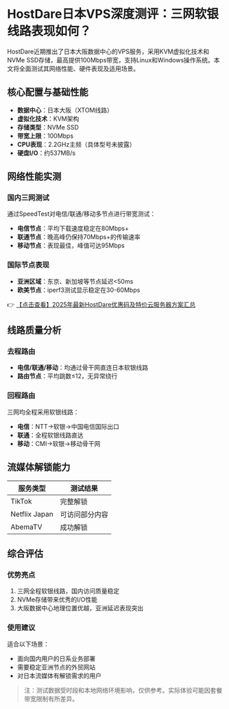 # HostDare日本VPS深度测评：三网软银线路表现如何？

HostDare近期推出了日本大阪数据中心的VPS服务，采用KVM虚拟化技术和NVMe SSD存储，最高提供100Mbps带宽，支持Linux和Windows操作系统。本文将全面测试其网络性能、硬件表现及适用场景。

## 核心配置与基础性能
- **数据中心**：日本大阪（XTOM线路）
- **虚拟化技术**：KVM架构
- **存储类型**：NVMe SSD
- **带宽上限**：100Mbps
- **CPU表现**：2.2GHz主频（具体型号未披露）
- **硬盘I/O**：约537MB/s

## 网络性能实测
### 国内三网测试
通过SpeedTest对电信/联通/移动多节点进行带宽测试：
- **电信节点**：平均下载速度稳定在80Mbps+
- **联通节点**：晚高峰仍保持70Mbps+的传输速率
- **移动节点**：表现最佳，峰值可达95Mbps

### 国际节点表现
- **亚洲区域**：东京、新加坡等节点延迟<50ms
- **欧美节点**：iperf3测试显示稳定在30-60Mbps

👉 [【点击查看】2025年最新HostDare优惠码及特价云服务器方案汇总](https://bit.ly/hostdare)

## 线路质量分析
### 去程路由
- **电信/联通/移动**：均通过骨干网直连日本软银线路
- **路由节点**：平均跳数≤12，无异常绕行

### 回程路由
三网均全程采用软银线路：
- **电信**：NTT→软银→中国电信国际出口
- **联通**：全程软银线路直达
- **移动**：CMI→软银→移动骨干网

## 流媒体解锁能力
| 服务类型       | 测试结果       |
|----------------|----------------|
| TikTok         | 完整解锁       |
| Netflix Japan  | 可访问部分内容 |
| AbemaTV        | 成功解锁       |

## 综合评估
### 优势亮点
1. 三网全程软银线路，国内访问质量稳定
2. NVMe存储带来优秀的I/O性能
3. 大阪数据中心地理位置优越，亚洲延迟表现突出

### 使用建议
适合以下场景：
- 面向国内用户的日系业务部署
- 需要稳定亚洲节点的外贸网站
- 对日本流媒体有解锁需求的用户

> 注：测试数据受时段和本地网络环境影响，仅供参考。实际体验可能因套餐带宽限制有所差异。